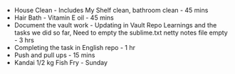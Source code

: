 - House Clean - Includes My Shelf clean, bathroom clean - 45 mins
- Hair Bath - Vitamin E oil - 45 mins
- Document the vault work - Updating in Vault Repo Learnings and the tasks we did so far, Need to empty the sublime.txt netty notes file empty - 3 hrs
- Completing the task in English repo - 1 hr 
- Push and pull ups - 15 mins
- Kandai 1/2 kg Fish Fry - Sunday 
